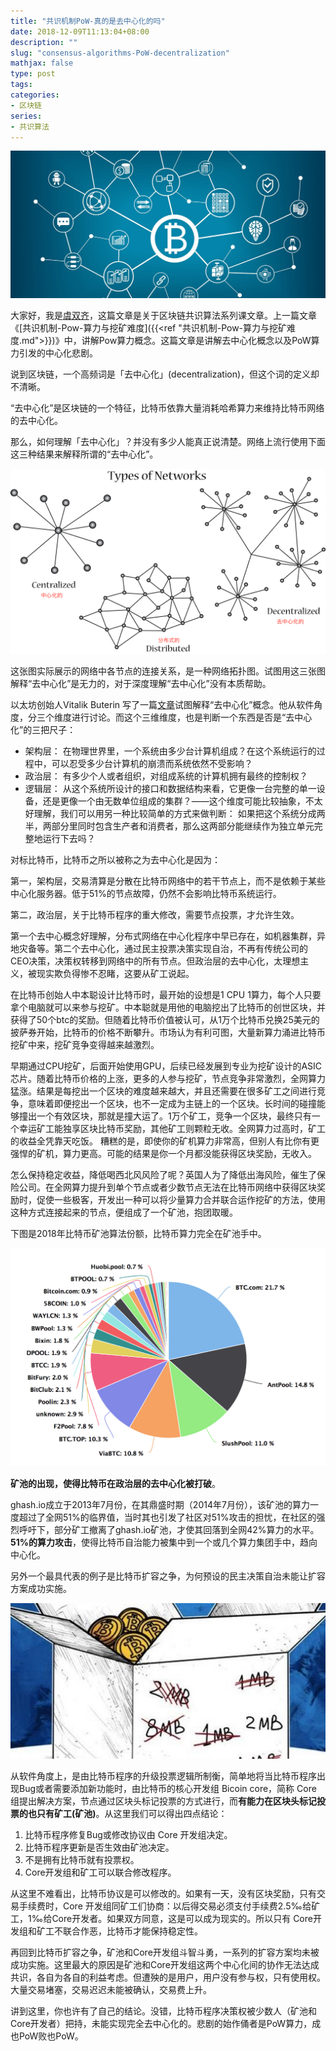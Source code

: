 ```yaml
---
title: "共识机制PoW-真的是去中心化的吗"
date: 2018-12-09T11:13:04+08:00
description: ""
slug: "consensus-algorithms-PoW-decentralization" 
mathjax: false 
type: post
tags:
categories: 
- 区块链
series:
- 共识算法
---
```


![去中心化](/images/content/decentralized.jpg)
 
大家好，我是[虞双齐]，这篇文章是关于区块链共识算法系列课文章。上一篇文章《[共识机制-Pow-算力与挖矿难度]({{<ref "共识机制-Pow-算力与挖矿难度.md">}})》中，讲解Pow算力概念。这篇文章是讲解去中心化概念以及PoW算力引发的中心化悲剧。

说到区块链，一个高频词是「去中心化」(decentralization)，但这个词的定义却不清晰。

“去中心化”是区块链的一个特征，比特币依靠大量消耗哈希算力来维持比特币网络的去中心化。

那么，如何理解「去中心化」？并没有多少人能真正说清楚。网络上流行使用下面这三种结果来解释所谓的“去中心化”。

![网络结构类型](/images/content/centralized3.png)

这张图实际展示的网络中各节点的连接关系，是一种网络拓扑图。试图用这三张图解释“去中心化”是无力的，对于深度理解“去中心化”没有本质帮助。

以太坊创始人Vitalik Buterin 写了一篇[文章](https://medium.com/@VitalikButerin/the-meaning-of-decentralization-a0c92b76a274)试图解释“去中心化”概念。他从软件角度，分三个维度进行讨论。而这个三维维度，也是判断一个东西是否是“去中心化”的三把尺子： 

+ 架构层： 在物理世界里，一个系统由多少台计算机组成？在这个系统运行的过程中，可以忍受多少台计算机的崩溃而系统依然不受影响？
+ 政治层： 有多少个人或者组织，对组成系统的计算机拥有最终的控制权？
+ 逻辑层： 从这个系统所设计的接口和数据结构来看，它更像一台完整的单一设备，还是更像一个由无数单位组成的集群？——这个维度可能比较抽象，不太好理解，我们可以用另一种比较简单的方式来做判断： 如果把这个系统分成两半，两部分里同时包含生产者和消费者，那么这两部分能继续作为独立单元完整地运行下去吗？

对标比特币，比特币之所以被称之为去中心化是因为：

第一，架构层，交易清算是分散在比特币网络中的若干节点上，而不是依赖于某些中心化服务器。低于51%的节点故障，仍然不会影响比特币系统运行。

第二，政治层，关于比特币程序的重大修改，需要节点投票，才允许生效。

第一个去中心概念好理解，分布式网络在中心化程序中早已存在，如机器集群，异地灾备等。第二个去中心化，通过民主投票决策实现自治，不再有传统公司的CEO决策，决策权转移到网络中的所有节点。但政治层的去中心化，太理想主义，被现实欺负得惨不忍睹，这要从矿工说起。

在比特币创始人中本聪设计比特币时，最开始的设想是1 CPU 1算力，每个人只要拿个电脑就可以来参与挖矿。中本聪就是用他的电脑挖出了比特币的创世区块，并获得了50个btc的奖励。但随着比特币价值被认可，从1万个比特币兑换25美元的披萨券开始，比特币的价格不断攀升。市场认为有利可图，大量新算力涌进比特币挖矿中来，挖矿竞争变得越来越激烈。

早期通过CPU挖矿，后面开始使用GPU，后续已经发展到专业为挖矿设计的ASIC芯片。随着比特币价格的上涨，更多的人参与挖矿，节点竞争非常激烈，全网算力猛涨。结果是每挖出一个区块的难度越来越大，并且还需要在很多矿工之间进行竞争，意味着即便挖出一个区块，也不一定成为主链上的一个区块。长时间的碰撞能够撞出一个有效区块，那就是撞大运了。1万个矿工，竞争一个区块，最终只有一个幸运矿工能独享区块比特币奖励，其他矿工则颗粒无收。全网算力过高时，矿工的收益全凭靠天吃饭。 糟糕的是，即使你的矿机算力非常高，但别人有比你有更强悍的矿机，算力更高。可能的结果是你一个月都没能获得区块奖励，无收入。

怎么保持稳定收益，降低喝西北风风险了呢？英国人为了降低出海风险，催生了保险公司。在全网算力提升到单个节点或者少数节点无法在比特币网络中获得区块奖励时，促使一些极客，开发出一种可以将少量算力合并联合运作挖矿的方法，使用这种方式连接起来的节点，便组成了一个矿池，抱团取暖。

下图是2018年比特币矿池算法份额，比特币算力完全在矿池手中。

![2018年比特币矿池算法份额](/images/content/20181209-215145.png)

**矿池的出现，使得比特币在政治层的去中心化被打破**。

ghash.io成立于2013年7月份，在其鼎盛时期（2014年7月份），该矿池的算力一度超过了全网51%的临界值，当时其也引发了社区对51%攻击的担忧，在社区的强烈呼吁下，部分矿工撤离了ghash.io矿池，才使其回落到全网42%算力的水平。**51%的算力攻击**，使得比特币自治能力被集中到一个或几个算力集团手中，趋向中心化。

另外一个最具代表的例子是比特币扩容之争，为何预设的民主决策自治未能让扩容方案成功实施。

![比特币区块大小之争](/images/content/bitcoin-block-size.jpg)

从软件角度上，是由比特币程序的升级投票逻辑所制衡，简单地将当比特币程序出现Bug或者需要添加新功能时，由比特币的核心开发组 Bicoin core，简称 Core 组提出解决方案，节点通过区块头标记投票的方式进行，而**有能力在区块头标记投票的也只有矿工(矿池)**。从这里我们可以得出四点结论：

1. 比特币程序修复Bug或修改协议由 Core 开发组决定。  
2. 比特币程序更新是否生效由矿池决定。 
3. 不是拥有比特币就有投票权。
4. Core开发组和矿工可以联合修改程序。

从这里不难看出，比特币协议是可以修改的。如果有一天，没有区块奖励，只有交易手续费时，Core 开发组同矿工们协商：以后得交易必须支付手续费2.5‰给矿工，1‰给Core开发者。如果双方同意，这是可以成为现实的。所以只有 Core开发组和矿工不联合作恶，比特币才能保持稳定性。

再回到比特币扩容之争，矿池和Core开发组斗智斗勇，一系列的扩容方案均未被成功实施。这里最大的原因是矿池和Core开发组这两个中心化间的协作无法达成共识，各自为各自的利益考虑。但遭殃的是用户，用户没有参与权，只有使用权。大量交易堵塞，交易迟迟未能被确认，交易费上升。

讲到这里，你也许有了自己的结论。没错，比特币程序决策权被少数人（矿池和Core开发者）把持，未能实现完全去中心化的。悲剧的始作俑者是PoW算力，成也PoW败也PoW。


[虞双齐]: https://yushuangqi.com
[xzh]: http://author.baidu.com/home/1614189312904082
[weibo]: https://weibo.com/234665601